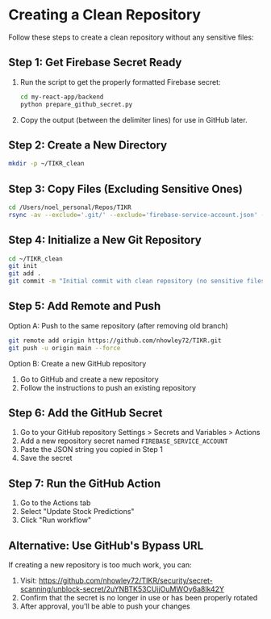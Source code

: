# Creating a Clean Repository

Follow these steps to create a clean repository without any sensitive files:

## Step 1: Get Firebase Secret Ready

1. Run the script to get the properly formatted Firebase secret:
   ```bash
   cd my-react-app/backend
   python prepare_github_secret.py
   ```

2. Copy the output (between the delimiter lines) for use in GitHub later.

## Step 2: Create a New Directory

```bash
mkdir -p ~/TIKR_clean
```

## Step 3: Copy Files (Excluding Sensitive Ones)

```bash
cd /Users/noel_personal/Repos/TIKR
rsync -av --exclude='.git/' --exclude='firebase-service-account.json' --exclude='github-secret.txt' --exclude='*secret*' --exclude='*credential*' --exclude='*.env*' . ~/TIKR_clean/
```

## Step 4: Initialize a New Git Repository

```bash
cd ~/TIKR_clean
git init
git add .
git commit -m "Initial commit with clean repository (no sensitive files)"
```

## Step 5: Add Remote and Push

Option A: Push to the same repository (after removing old branch)
```bash
git remote add origin https://github.com/nhowley72/TIKR.git
git push -u origin main --force
```

Option B: Create a new GitHub repository
1. Go to GitHub and create a new repository
2. Follow the instructions to push an existing repository

## Step 6: Add the GitHub Secret

1. Go to your GitHub repository Settings > Secrets and Variables > Actions
2. Add a new repository secret named `FIREBASE_SERVICE_ACCOUNT`
3. Paste the JSON string you copied in Step 1
4. Save the secret

## Step 7: Run the GitHub Action

1. Go to the Actions tab
2. Select "Update Stock Predictions"
3. Click "Run workflow"

## Alternative: Use GitHub's Bypass URL

If creating a new repository is too much work, you can:
1. Visit: https://github.com/nhowley72/TIKR/security/secret-scanning/unblock-secret/2uYNBTK53CUjjOuMWOy6a8lk42Y
2. Confirm that the secret is no longer in use or has been properly rotated
3. After approval, you'll be able to push your changes 